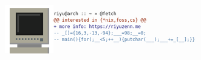 <div>
  <img src="./img/monitor.gif" height="128" width="128" align="left" />
</div>

```diff
riyu@arch :: ~ » @fetch
@@ interested in {*nix,foss,cs} @@
+ more info: https://riyuzenn.me
-- _[]={16,3,-13,-94};___=98;__=0;
-- main(){for(;__<5;++__){putchar(___);___+=_[__];}}

```
